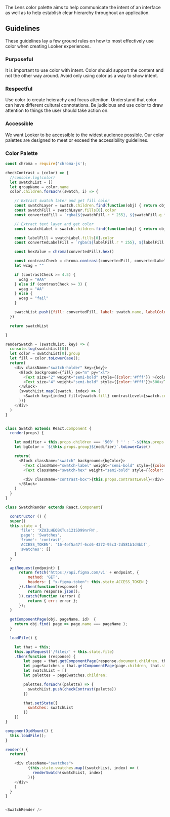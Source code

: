 <div class="component-desc"><p>The Lens color palette aims to help communicate the intent of an interface as well as to help establish clear hierarchy throughout an application. </p></div>

<div class="doc-section-divider"></div>

## Guidelines

These guidelines lay a few ground rules on how to most effectively use color when creating Looker experiences.

### Purposeful
It is important to use color with intent. Color should support the content and not the other way around. Avoid only using color as a way to show intent.

### Respectful
Use color to create heierachy and focus attention. Understand that color can have different cultural connotations. Be judicious and use color to draw attention to things the user should take action on.

### Accessible
We want Looker to be accessible to the widest audience possible. Our color palettes are designed to meet or exceed the accessibility guidelines.

<div class="doc-section-divider"></div>

### Color Palette

```js noeditor
const chroma = require('chroma-js');

checkContrast = (color) => {
  //console.log(color)
  let swatchList = []
  let groupName = color.name
  color.children.forEach((swatch, i) => {

    // Extract swatch later and get fill color
    const swatchLayer = swatch.children.find(function(obj) { return obj.name === 'swatch'});
    const swatchFill = swatchLayer.fills[0].color
    const convertedFill = `rgba(${swatchFill.r * 255}, ${swatchFill.g * 255}, ${swatchFill.b * 255}, ${swatchFill.a * 1})`

    // Extract text layer and get color
    const swatchLabel = swatch.children.find(function(obj) { return obj.name === 'label'});

    const labelFill = swatchLabel.fills[0].color
    const convertedLabelFill = `rgba(${labelFill.r * 255}, ${labelFill.g * 255}, ${labelFill.b * 255}, ${labelFill.a * 1})`

    const hexValue = chroma(convertedFill).hex()

    const contrastCheck = chroma.contrast(convertedFill, convertedLabelFill);
    let wcag = ""

    if (contrastCheck >= 4.5) {
      wcag = "AAA"
    } else if (contrastCheck >= 3) {
      wcag = "AA"
    } else {
      wcag = "fail"
    }

    swatchList.push({fill: convertedFill, label: swatch.name, labelColor: convertedLabelFill, contrastLevel: wcag, hexValue: hexValue, group: groupName})
  })

  return swatchList

}

renderSwatch = (swatchList, key) => {
  console.log(swatchList[0])
  let color = swatchList[0].group
  let fill = color.toLowerCase();
  return(
    <div className="swatch-holder" key={key}>
      <Block background={fill} px="m" py="xl">
        <Text size="2" weight="semi-bold" style={{color:'#fff'}} >{color}</Text>
        <Text size="4" weight="semi-bold" style={{color:'#fff'}}>500</Text>
      </Block>
      {swatchList.map((swatch, index) => (
        <Swatch key={index} fill={swatch.fill} contrastLevel={swatch.contrastLevel} labelColor={swatch.labelColor} hexValue={swatch.hexValue} group={swatch.group}>{swatch.label}</Swatch>
      ))}
    </div>
  )
}


class Swatch extends React.Component {
  render(props) {

    let modifier = this.props.children === '500' ? '' : `-${this.props.children}`
    let bgColor = `${this.props.group}${modifier}`.toLowerCase()

    return(
      <Block className="swatch" background={bgColor}>
        <Text className="swatch-label" weight="semi-bold" style={{color: this.props.labelColor}}>{this.props.children}</Text>
        <Text className="swatch-hex" weight="semi-bold" style={{color: this.props.labelColor}}>{this.props.hexValue}</Text>

        <div className="contrast-box">{this.props.contrastLevel}</div>
      </Block>
    )
  }
}

class SwatchRender extends React.Component{

  constructor () {
  super()
  this.state = {
      'file': 'XZUILHEQBKTus121SD99nrFN',
      'page': 'Swatches',
      'frame': 'contrast',
      'ACCESS_TOKEN': '16-4ef5a47f-6cd6-4372-95c3-2d581b1d4bbf',
      'swatches': []
    }
  }

  apiRequest(endpoint) {
      return fetch('https://api.figma.com/v1' + endpoint, {
          method: 'GET',
          headers: { "x-figma-token": this.state.ACCESS_TOKEN }
      }).then(function(response) {
          return response.json();
      }).catch(function (error) {
          return { err: error };
      });
  }

  getComponentPage(obj, pageName, id)  {
    return obj.find( page => page.name === pageName );
  }

  loadFile() {

    let that = this;
    this.apiRequest('/files/' + this.state.file)
    .then(function (response) {
        let page = that.getComponentPage(response.document.children, that.state.page)
        let pageSwatches = that.getComponentPage(page.children, that.state.frame)
        let swatchList = []
        let palettes = pageSwatches.children;

        palettes.forEach((palette) => {
          swatchList.push(checkContrast(palette))
        })

        that.setState({
          swatches: swatchList
        })
    })
}

componentDidMount() {
  this.loadFile();
}

render() {
  return(

    <div className="swatches">
          {this.state.swatches.map((swatchList, index) => (
            renderSwatch(swatchList, index)
          ))}
    </div>
    )
  }
}


<SwatchRender />

```
